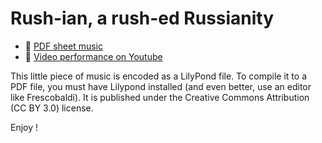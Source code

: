 # Rush-ian, a rush-ed Russianity

- :musical_note: [PDF sheet music](https://github.com/Zulko/sheet-music--rush-ian/raw/main/rush-ian.pdf)
- :movie_camera: [Video performance on Youtube](https://www.youtube.com/shorts/WJyJNLNll5U)

This little piece of music is encoded as a LilyPond file. To compile it to a PDF file, you must have Lilypond installed (and even better, use an editor like Frescobaldi). It is published under the Creative Commons Attribution (CC BY 3.0) license.

Enjoy !
